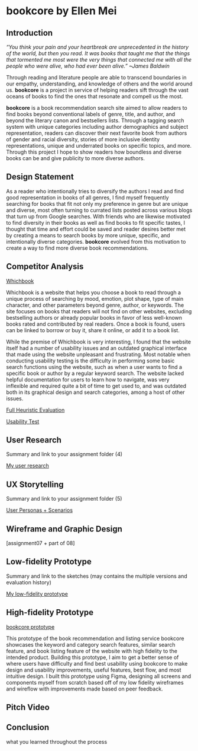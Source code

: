 # bookcore by Ellen Mei


## Introduction

*“You think your pain and your heartbreak are unprecedented in the history of the world, but then you read. It was books that taught me that the things that tormented me most were the very things that connected me with all the people who were alive, who had ever been alive.” ~James Baldwin*

Through reading and literature people are able to transcend boundaries in our empathy, understanding, and knowledge of others and the world around us. **bookcore** is a project in service of helping readers sift through the vast oceans of books to find the ones that resonate and compell us the most.

**bookcore** is a book recommendation search site aimed to allow readers to find books  beyond conventional labels of genre, title, and author, and beyond the literary canon and bestsellers lists. Through a tagging search system with unique categories including author demographics and subject representation, readers can discover their next favorite book from authors of gender and racial diversity, stories of more inclusive identity representations, unique and underrated books on specific topics, and more. Through this project I hope to show readers how boundless and diverse books can be and give publicity to more diverse authors.


## Design Statement

As a reader who intentionally tries to diversify the authors I read and find good representation in books of all genres, I find myself frequently searching for books that fit not only my preference in genre but are unique and diverse, most often turning to currated lists posted across various blogs that turn up from Google searches. With friends who are likewise motivated to find diversity in their books as well as find books to fit specific tastes, I thought that time and effort could be saved and reader desires better met by creating a means to search books by more unique, specific, and intentionally diverse categories. **bookcore** evolved from this motivation to create a way to find more diverse book recommendations.

## Competitor Analysis

[Whichbook](https://www.whichbook.net/)

Whichbook is a website that helps you choose a book to read through a unique process of searching by mood, emotion, plot shape, type of main character, and other parameters beyond genre, author, or keywords. The site focuses on books that readers will not find on other websites, excluding bestselling authors or already popular books in favor of less well-known books rated and contributed by real readers. Once a book is found, users can be linked to borrow or buy it, share it online, or add it to a book list.



While the premise of Whichbook is very interesting, I found that the website itself had a number of usability issues and an outdated graphical interface that made using the website unpleasant and frustrating. Most notable when conducting usability testing is the difficulty in performing some basic search functions using the website, such as when a user wants to find a specific book or author by a regular keyword search. The website lacked helpful documentation for users to learn how to navigate, was very inflexible and required quite a bit of time to get used to, and was outdated both in its graphical design and search categories, among a host of other issues.

[Full Heuristic Evaluation](https://github.com/lnmei/DH150-2020W/tree/master/assignment01)

[Usability Test](https://github.com/lnmei/DH150-2020W/tree/master/assignment02)

## User Research

Summary and link to your assignment folder (4)

[My user research](https://github.com/lnmei/DH150-2020W/tree/master/assignment04)

## UX Storytelling

Summary and link to your assignment folder (5)

[User Personas + Scenarios](https://github.com/lnmei/DH150-2020W/tree/master/assignment05)

## Wireframe and Graphic Design 

[assignment07 + part of 08]

## Low-fidelity Prototype

Summary and link to the sketches (may contains the multiple versions and evaluation history)

[My low-fidelity prototype](https://github.com/lnmei/DH150-2020W/tree/master/assignment07)

## High-fidelity Prototype

[bookcore prototype](https://www.figma.com/file/SSAHuLPvOE0DVNXL1D5zS2/bookcore?node-id=0%3A1)

This prototype of the book recommendation and listing service bookcore showcases the keyword and category search features, similar search feature, and book listing feature of the website with high fidelity to the intended product. Building this prototype, I aim to get a better sense of where users have difficulty and find best usability using bookcore to make design and usability improvements, useful features, best flow, and most intuitive design. I built this prototype using Figma, designing all screens and components myself from scratch based off of my low fidelity wireframes and wireflow with improvements made based on peer feedback.

## Pitch Video

## Conclusion

what you learned throughout the process

